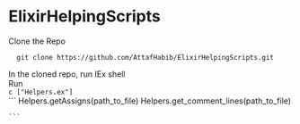 # ElixirHelpingScripts

Clone the Repo
```
  git clone https://github.com/AttafHabib/ElixirHelpingScripts.git
```

In the cloned repo, run IEx shell
<br />
Run
<br />
    ```
    c ["Helpers.ex"]
    ```
    <br />
    ```
    Helpers.getAssigns(path_to_file)
    Helpers.get_comment_lines(path_to_file)
    
    ```
